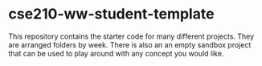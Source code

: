 # cse210-ww-student-template
<!-- This is the starter code for students in the worldwide content version of CSE 210. -->

This repository contains the starter code for many different projects. They are arranged folders by week. There is also an an empty sandbox project that can be used to play around with any concept you would like.
